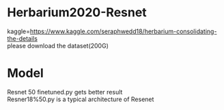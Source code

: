 # Herbarium2020-Resnet
kaggle=https://www.kaggle.com/seraphwedd18/herbarium-consolidating-the-details  
please download the dataset(200G)
# Model
Resnet 50 finetuned.py gets better result  
Resner18%50.py is a typical architecture of Resenet

